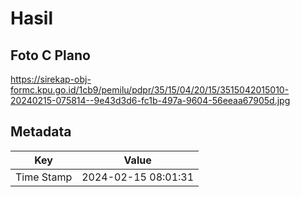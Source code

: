 # Hasil

## Foto C Plano

https://sirekap-obj-formc.kpu.go.id/1cb9/pemilu/pdpr/35/15/04/20/15/3515042015010-20240215-075814--9e43d3d6-fc1b-497a-9604-56eeaa67905d.jpg


## Metadata

| Key        | Value               |
| ---------- | ------------------- |
| Time Stamp | 2024-02-15 08:01:31 |




